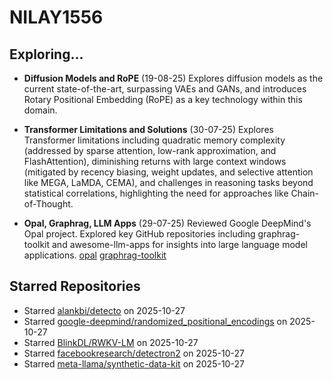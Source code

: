 # NILAY1556

## Exploring...
- **Diffusion Models and RoPE** (19-08-25)
  Explores diffusion models as the current state-of-the-art, surpassing VAEs and GANs, and introduces Rotary Positional Embedding (RoPE) as a key technology within this domain.

- **Transformer Limitations and Solutions** (30-07-25)
  Explores Transformer limitations including quadratic memory complexity (addressed by sparse attention, low-rank approximation, and FlashAttention), diminishing returns with large context windows (mitigated by recency biasing, weight updates, and selective attention like MEGA, LaMDA, CEMA), and challenges in reasoning tasks beyond statistical correlations, highlighting the need for approaches like Chain-of-Thought.

- **Opal, Graphrag, LLM Apps** (29-07-25)
  Reviewed Google DeepMind's Opal project. Explored key GitHub repositories including graphrag-toolkit and awesome-llm-apps for insights into large language model applications.
  [opal](https://opal.withgoogle.com/)
  [graphrag-toolkit](https://github.com/awslabs/graphrag-toolkit)

## Starred Repositories
- Starred [alankbi/detecto](https://github.com/alankbi/detecto) on 2025-10-27
- Starred [google-deepmind/randomized_positional_encodings](https://github.com/google-deepmind/randomized_positional_encodings) on 2025-10-27
- Starred [BlinkDL/RWKV-LM](https://github.com/BlinkDL/RWKV-LM) on 2025-10-27
- Starred [facebookresearch/detectron2](https://github.com/facebookresearch/detectron2) on 2025-10-27
- Starred [meta-llama/synthetic-data-kit](https://github.com/meta-llama/synthetic-data-kit) on 2025-10-27

